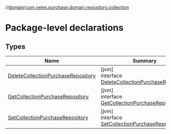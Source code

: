//[domain](../../index.md)/[com.veles.purchase.domain.repository.collection](index.md)

# Package-level declarations

## Types

| Name | Summary |
|---|---|
| [DeleteCollectionPurchaseRepository](-delete-collection-purchase-repository/index.md) | [jvm]<br>interface [DeleteCollectionPurchaseRepository](-delete-collection-purchase-repository/index.md) |
| [GetCollectionPurchaseRepository](-get-collection-purchase-repository/index.md) | [jvm]<br>interface [GetCollectionPurchaseRepository](-get-collection-purchase-repository/index.md) |
| [SetCollectionPurchaseRepository](-set-collection-purchase-repository/index.md) | [jvm]<br>interface [SetCollectionPurchaseRepository](-set-collection-purchase-repository/index.md) |
